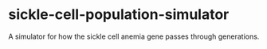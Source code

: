 # sickle-cell-population-simulator
A simulator for how the sickle cell anemia gene passes through generations.
